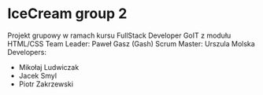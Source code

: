 # IceCream group 2

Projekt grupowy w ramach kursu FullStack Developer GoIT z modułu HTML/CSS 
Team Leader: Paweł Gasz (Gash) 
Scrum Master: Urszula Molska 
Developers:
- Mikołaj Ludwiczak
- Jacek Smyl
- Piotr Zakrzewski
